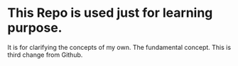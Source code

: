 # This Repo is used just for learning purpose.
It is for clarifying the concepts of my own.
The fundamental concept.
This is third change from Github.
